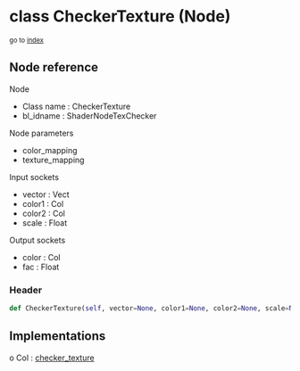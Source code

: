 # class CheckerTexture (Node)

<sub>go to [index](/docs/index.md)</sub>

## Node reference

Node
 - Class name : CheckerTexture
 - bl_idname : ShaderNodeTexChecker

Node parameters
 - color_mapping
 - texture_mapping

Input sockets
 - vector : Vect
 - color1 : Col
 - color2 : Col
 - scale : Float

Output sockets
 - color : Col
 - fac : Float

### Header

``` python
def CheckerTexture(self, vector=None, color1=None, color2=None, scale=None, color_mapping=None, texture_mapping=None, node_label=None, node_color=None):
```

## Implementations

o Col : [checker_texture](/docs/GeoNodes_classes/Col.md#checker_texture)

